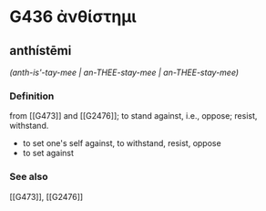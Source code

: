 # G436 ἀνθίστημι

## anthístēmi

_(anth-is'-tay-mee | an-THEE-stay-mee | an-THEE-stay-mee)_

### Definition

from [[G473]] and [[G2476]]; to stand against, i.e., oppose; resist, withstand.

- to set one's self against, to withstand, resist, oppose
- to set against

### See also

[[G473]], [[G2476]]


